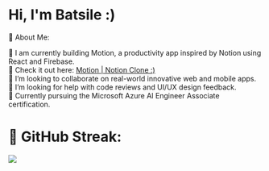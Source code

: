# Hi, I'm Batsile :)

💫 About Me:

🌸 I am currently building Motion, a productivity app inspired by Notion using React and Firebase. <br>
🌸 Check it out here: [Motion | Notion Clone :)]()<br>🌸 I’m looking to collaborate on real-world innovative web and mobile apps.<br>🌸 I’m looking for help with code reviews and UI/UX design feedback.<br>🌸 Currently pursuing the Microsoft Azure AI Engineer Associate certification.<br>

# 🌸 GitHub Streak:
![](https://nirzak-streak-stats.vercel.app/?user=BatsileRiba&theme=date_night&hide_border=false)<br/>



